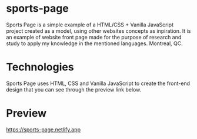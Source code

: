 # sports-page
Sports Page is a simple example of a HTML/CSS + Vanilla JavaScript project created as a model, using other websites concepts as inpiration. It is an example of website front page made for the purpose of research and study to apply my knowledge in the mentioned languages. Montreal, QC.

# Technologies
Sports Page uses HTML, CSS and Vanilla JavaScript to create the front-end design that you can see through the preview link below.

# Preview
https://sports-page.netlify.app
